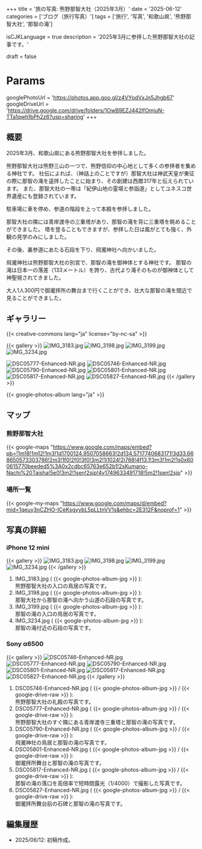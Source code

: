 +++
title = '旅の写真: 熊野那智大社（2025年3月）'
date = '2025-06-12'
categories = ['ブログ（旅行写真）']
tags = ['旅行', '写真', '和歌山県', '熊野那智大社', '那智の滝']

isCJKLanguage = true
description = '2025年3月に参拝した熊野那智大社の記事です。'

draft = false

# Params
googlePhotoUrl = 'https://photos.app.goo.gl/z4VYpdVxJn5Jhgb67'
googleDriveUrl = 'https://drive.google.com/drive/folders/1OwB9EZJ442IfOmjuN-TTa1qwh1bPh2z6?usp=sharing'
+++


## 概要

2025年3月、和歌山県にある熊野那智大社を参拝しました。

熊野那智大社は熊野三山の一つで、熊野信仰の中心地として多くの参拝者を集める神社です。
社伝によれば、（神話上のことですが）那智大社は神武天皇が東征の際に那智の滝を遥拝したことに始まり、その創建は西暦317年と伝えられています。
また、那智大社の一帯は「紀伊山地の霊場と参詣道」としてユネスコ世界遺産にも登録されています。

駐車場に車を停め、参道の階段を上って本殿を参拝しました。

那智大社の隣には青岸渡寺の三重塔があり、那智の滝を背に三重塔を眺めることができました。
塔を登ることもできますが、参拝した日は風がとても強く、外観の見学のみにしました。

その後、裏参道にあたる石段を下り、飛瀧神社へ向かいました。

飛瀧神社は熊野那智大社の別宮で、那智の滝を御神体とする神社です。
那智の滝は日本一の落差（133メートル）を誇り、古代より滝そのものが御神体として神聖視されてきました。

大人1人300円で御瀧拝所の舞台まで行くことができ、壮大な那智の滝を間近で見ることができました。


## ギャラリー

{{< creative-commons lang="ja" license="by-nc-sa" >}}

{{< gallery >}}
<img src="IMG_3183.jpg" alt="IMG_3183.jpg" class="grid-w100" />
<img src="IMG_3198.jpg" alt="IMG_3198.jpg" class="grid-w33" />
<img src="IMG_3199.jpg" alt="IMG_3199.jpg" class="grid-w33" />
<img src="IMG_3234.jpg" alt="IMG_3234.jpg" class="grid-w33" />

<img src="DSC05777-Enhanced-NR.jpg" alt="DSC05777-Enhanced-NR.jpg" class="grid-w50" />
<img src="DSC05746-Enhanced-NR.jpg" alt="DSC05746-Enhanced-NR.jpg" class="grid-w50" />
<img src="DSC05790-Enhanced-NR.jpg" alt="DSC05790-Enhanced-NR.jpg" class="grid-w25" />
<img src="DSC05801-Enhanced-NR.jpg" alt="DSC05801-Enhanced-NR.jpg" class="grid-w25" />
<img src="DSC05817-Enhanced-NR.jpg" alt="DSC05817-Enhanced-NR.jpg" class="grid-w25" />
<img src="DSC05827-Enhanced-NR.jpg" alt="DSC05827-Enhanced-NR.jpg" class="grid-w25" />
{{< /gallery >}}

{{< google-photos-album lang="ja" >}}


## マップ

### 熊野那智大社

{{< google-maps "https://www.google.com/maps/embed?pb=!1m18!1m12!1m3!1d1700124.9507058663!2d134.5717740683171!3d33.668650573303786!2m3!1f0!2f0!3f0!3m2!1i1024!2i768!4f13.1!3m3!1m2!1s0x600615770beeded5%3A0x2cdbc65763e652b1!2sKumano-Nachi%20Taisha!5e0!3m2!1sen!2sjp!4v1749633491718!5m2!1sen!2sjp" >}}


### 場所一覧

{{< google-my-maps "https://www.google.com/maps/d/embed?mid=1qeuy3nCZHO-ICeKsgyvbL5pLLtnVV1s&ehbc=2E312F&noprof=1" >}}


## 写真の詳細

### iPhone 12 mini

{{< gallery >}}
<img src="IMG_3183.jpg" alt="IMG_3183.jpg" class="grid-w25" />
<img src="IMG_3198.jpg" alt="IMG_3198.jpg" class="grid-w25" />
<img src="IMG_3199.jpg" alt="IMG_3199.jpg" class="grid-w25" />
<img src="IMG_3234.jpg" alt="IMG_3234.jpg" class="grid-w25" />
{{< /gallery >}}

1. IMG\_3183.jpg ( {{< google-photos-album-jpg >}} ):  
    熊野那智大社の入口の鳥居の写真です。
1. IMG\_3198.jpg ( {{< google-photos-album-jpg >}} ):  
    那智大社から那智の滝へ向かう山道の石段の写真です。
1. IMG\_3199.jpg ( {{< google-photos-album-jpg >}} ):  
    那智の滝の入口の鳥居の写真です。
1. IMG\_3234.jpg ( {{< google-photos-album-jpg >}} ):  
    那智の滝付近の石段の写真です。


### Sony α6500

{{< gallery >}}
<img src="DSC05746-Enhanced-NR.jpg" alt="DSC05746-Enhanced-NR.jpg" class="grid-w50" />
<img src="DSC05777-Enhanced-NR.jpg" alt="DSC05777-Enhanced-NR.jpg" class="grid-w50" />
<img src="DSC05790-Enhanced-NR.jpg" alt="DSC05790-Enhanced-NR.jpg" class="grid-w25" />
<img src="DSC05801-Enhanced-NR.jpg" alt="DSC05801-Enhanced-NR.jpg" class="grid-w25" />
<img src="DSC05817-Enhanced-NR.jpg" alt="DSC05817-Enhanced-NR.jpg" class="grid-w25" />
<img src="DSC05827-Enhanced-NR.jpg" alt="DSC05827-Enhanced-NR.jpg" class="grid-w25" />
{{< /gallery >}}

1. DSC05746-Enhanced-NR.jpg ( {{< google-photos-album-jpg >}} / {{< google-drive-raw >}} ):  
    熊野那智大社の礼殿の写真です。
1. DSC05777-Enhanced-NR.jpg ( {{< google-photos-album-jpg >}} / {{< google-drive-raw >}} ):  
    熊野那智大社のすぐ隣にある青岸渡寺三重塔と那智の滝の写真です。
1. DSC05790-Enhanced-NR.jpg ( {{< google-photos-album-jpg >}} / {{< google-drive-raw >}} ):  
    飛瀧神社の鳥居と那智の滝の写真です。
1. DSC05801-Enhanced-NR.jpg ( {{< google-photos-album-jpg >}} / {{< google-drive-raw >}} ):  
    御瀧拝所舞台と那智の滝の写真です。
1. DSC05817-Enhanced-NR.jpg ( {{< google-photos-album-jpg >}} / {{< google-drive-raw >}} ):  
    那智の滝の落口を高倍率で短時間露光（1/4000）で撮影した写真です。
1. DSC05827-Enhanced-NR.jpg ( {{< google-photos-album-jpg >}} / {{< google-drive-raw >}} ):  
    御瀧拝所舞台前の石碑と那智の滝の写真です。


## 編集履歴

- 2025/06/12: 初稿作成。


